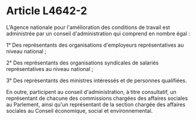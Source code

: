 # Article L4642-2

L'Agence nationale pour l'amélioration des conditions de travail est administrée par un conseil d'administration qui comprend en nombre égal : 

1° Des représentants des organisations d'employeurs représentatives au niveau national ; 

2° Des représentants des organisations syndicales de salariés représentatives au niveau national ; 

3° Des représentants des ministres intéressés et de personnes qualifiées. 

En outre, participent au conseil d'administration, à titre consultatif, un représentant de chacune des commissions chargées des affaires sociales au Parlement, ainsi qu'un représentant de la section chargée des affaires sociales au Conseil économique, social et environnemental.